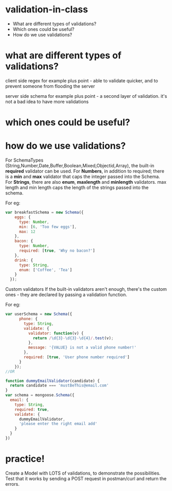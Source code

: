 # validation-in-class
* What are different types of validations?
* Which ones could be useful?
* How do we use validations?

# what are different types of validations?
client side
 regex for example
 plus point - able to validate quicker, and to prevent someone from flooding the server

server side
 schema for example
 plus point - a second layer of validation. it's not a bad idea to have more validations

# which ones could be useful?

# how do we use validations?
For SchemaTypes (String,Number,Date,Buffer,Boolean,Mixed,Objectid,Array), the built-in **required** validator can be used.
For **Numbers**, in addition to required; there is a **min** and **max** validator that caps the integer passed into the Schema.
For **Strings**, there are also  **enum**, **maxlength** and **minlength** validators.
max length and min length caps the length of the strings passed into the schema.

For eg:
```js
var breakfastSchema = new Schema({
    eggs: {
      type: Number,
      min: [6, 'Too few eggs'],
      max: 12
    },
    bacon: {
      type: Number,
      required: [true, 'Why no bacon?']
    },
    drink: {
      type: String,
      enum: ['Coffee', 'Tea']
    }
  });
```

Custom validators
If the built-in validators aren't enough, there's the custom ones - they are declared by passing a validation function.

For eg:
```js
var userSchema = new Schema({
      phone: {
        type: String,
        validate: {
          validator: function(v) {
            return /\d{3}-\d{3}-\d{4}/.test(v);
          },
          message: '{VALUE} is not a valid phone number!'
        },
        required: [true, 'User phone number required']
      }
    });
//OR

function dummyEmailValidator(candidate) {
  return candidate === 'mustBeThis@email.com'
}
var schema = mongoose.Schema({
  email: {
    type: String,
    required: true,
    validate: {
      dummyEmailValidator,
      'please enter the right email add'
    }
  }
})
```
# practice!
Create a Model with LOTS of validations, to demonstrate the possibilities. Test that it works by sending a POST request in postman/curl and return the errors.
